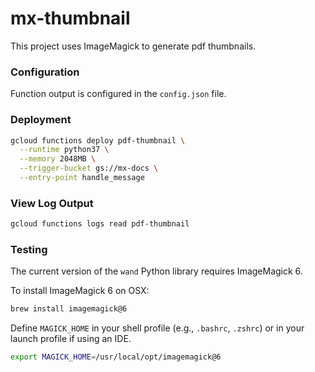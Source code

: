 # mx-thumbnail

This project uses ImageMagick to generate pdf thumbnails.

### Configuration

Function output is configured in the `config.json` file.

### Deployment

```bash
gcloud functions deploy pdf-thumbnail \
  --runtime python37 \
  --memory 2048MB \
  --trigger-bucket gs://mx-docs \
  --entry-point handle_message
```

### View Log Output

```bash
gcloud functions logs read pdf-thumbnail
```

### Testing

The current version of the `wand` Python library requires ImageMagick 6.

To install ImageMagick 6 on OSX:

```bash
brew install imagemagick@6
```

Define `MAGICK_HOME` in your shell profile (e.g., `.bashrc`, `.zshrc`) or in your launch profile if using an IDE.

```bash
export MAGICK_HOME=/usr/local/opt/imagemagick@6
```
